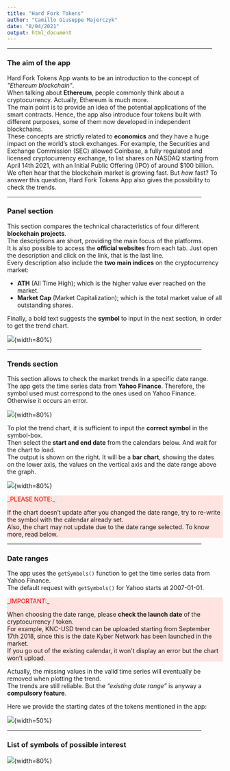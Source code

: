 ```yaml
---
title: "Hard Fork Tokens"
author: "Camillo Giuseppe Majerczyk"
date: "8/04/2021"
output: html_document
---
```


<hr align="center" size="4px" width="95%">

### The aim of the app
Hard Fork Tokens App wants to be an introduction to the concept of *"Ethereum blockchain"*. <br> When talking about **Ethereum**, people commonly think about a cryptocurrency. Actually, Ethereum is much more. <br>
The main point is to provide an idea of the potential applications of the smart contracts. Hence, the app also introduce four tokens built with different purposes, some of them now developed in independent blockchains. <br>
These concepts are strictly related to **economics** and they have a huge impact on the world’s stock exchanges. For example, the Securities and Exchange Commission (SEC) allowed Coinbase, a fully regulated and licensed cryptocurrency exchange, to list shares on NASDAQ starting from April 14th 2021, with an Initial Public Offering (IPO) of around $100 billion. <br>
We often hear that the blockchain market is growing fast. But *how* fast? To answer this question, Hard Fork Tokens App also gives the possibility to check the trends. <br>

<hr align="center" size="4px" width="90%">

### Panel section
This section compares the technical characteristics of four different **blockchain projects**. <br>
The descriptions are short, providing the main focus of the platforms. <br> It is also possible to access the **official websites** from each tab. Just open the description and click on the link, that is the last line. <br>
Every description also include the **two main indices** on the cryptocurrency market:

* **ATH** (All Time High); which is the higher value ever reached on the market.
* **Market Cap** (Market Capitalization); which is the total market value of all outstanding shares.

Finally, a bold text suggests the **symbol** to input in the next section, in order to get the trend chart. <br>

![](C:\Users\Standard\Desktop\HardForkTokens\www\descriptiondiv.png){width=80%}

<hr align="center" size="4px" width="90%">

### Trends section
This section allows to check the market trends in a specific date range. <br>
The app gets the time series data from **Yahoo Finance**. Therefore, the symbol used must correspond to the ones used on Yahoo Finance. Otherwise it occurs an error.

![](C:\Users\Standard\Desktop\HardForkTokens\www\errortrend.png){width=80%}

To plot the trend chart, it is sufficient to input the **correct symbol** in the symbol-box. <br>
Then select the **start and end date** from the calendars below. And wait for the chart to load. <br>
The output is shown on the right. It will be a **bar chart**, showing the dates on the lower axis, the values on the vertical axis and the date range above the graph. <br>

![](C:\Users\Standard\Desktop\HardForkTokens\www\exchart.png){width=80%}

<div style= "background-color: MistyRose">

<p style="color:red">
_PLEASE NOTE:_
</p>

If the chart doesn’t update after you changed the date range, try to re-write the symbol with the calendar already set. <br>
Also, the chart may not update due to the date range selected. To know more, read below.
</div>

<hr align="center" size="4px" width="90%">

### Date ranges
The app uses the `getSymbols()`  function to get the time series data from Yahoo Finance. <br>
The default request with `getSymbols()` for Yahoo starts at 2007-01-01.

<div style= "background-color: MistyRose">
<p style="color:red">
_IMPORTANT:_
</p>

When choosing the date range, please **check the launch date** of the cryptocurrency / token. <br>
For example, KNC-USD trend can be uploaded starting from September 17th 2018, since this is the date Kyber Network has been launched in the market. <br>
If you go out of the existing calendar, it won't display an error but the chart won’t upload.
</div>

Actually, the missing values in the valid time series  will eventually be removed when plotting the trend. <br>
The trends are still reliable. But the *“existing date range”* is anyway a **compulsory feature**.


Here we provide the starting dates of the tokens mentioned in the app: 

![](C:\Users\Standard\Desktop\HardForkTokens\www\dateranges.png){width=50%}

<hr align="center" size="4px" width="90%">

### List of symbols of possible interest

![](C:\Users\Standard\Desktop\HardForkTokens\www\tablesymbols.png){width=80%}
